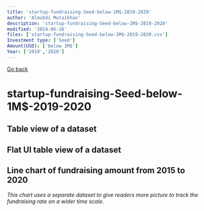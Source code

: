 ```yaml
---
title: 'startup-fundraising-Seed-below-1M$-2019-2020'
author: 'Almubdi Mutaikhan'
description: 'startup-fundraising-Seed-below-1M$-2019-2020'
modified: '2024-06-16'
files: ['startup-fundraising-Seed-below-1M$-2019-2020.csv']
Investment type: ['Seed']
Amount(USD): ['below 1M$']
Year: ['2019','2020']
---
```


[Go back](/)

# startup-fundraising-Seed-below-1M$-2019-2020

## Table view of a dataset
<Table url="startup-fundraising-Seed-below-1M$-2019-2020.csv" />

## Flat UI table view of a dataset

<FlatUiTable
    url="startup-fundraising-Seed-below-1M$-2019-2020.csv"
/>

## Line chart of fundraising amount from 2015 to 2020
*This chart uses a separate dataset to give readers more picture to track the fundraising rate on a wider time scale.*

<LineChart
    title="Startup fundraising from 2015 to 2020"
    xAxis="Year"
    yAxis="Amount in USD"
    data="startup-fundraising-2015-2020.csv"
/>

